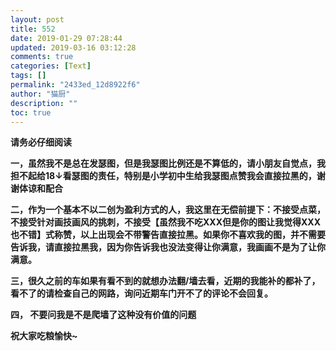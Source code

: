 ```yaml
---
layout: post
title: 552
date: 2019-01-29 07:28:44
updated: 2019-03-16 03:12:28
comments: true
categories: [Text]
tags: []
permalink: "2433ed_12d8922f6"
author: "猫厨"
description: ""
toc: true
---
```


<p><strong>请务必仔细阅读</strong></p> 
<p><strong>一，虽然我不是总在发瑟图，但是我瑟图比例还是不算低的，请小朋友自觉点，我担不起给18↓看瑟图的责任，特别是小学初中生给我瑟图点赞我会直接拉黑的，谢谢体谅和配合</strong></p> 
<p><strong>二，作为一个基本不以二创为盈利方式的人，我这里在无偿前提下：</strong><strong>不接受点菜，不接受针对画技画风的挑刺，不接受【虽然我不吃XXX但是你的图让我觉得XXX也不错】式称赞，以上出现会不带警告直接拉黑。如果你不喜欢我的图，并不需要告诉我，请直接拉黑我，因为你告诉我也没法变得让你满意，我画画不是为了让你满意。</strong></p> 
<p><strong>三，很久之前的车如果有看不到的就想办法翻/墙去看，近期的我能补的都补了，看不了的请检查自己的网路，询问近期车门开不了的评论不会回复。</strong></p> 
<p><strong>四，&nbsp;不要问我是不是爬墙了这种没有价值的问题</strong><br /></p> 
<p><strong>祝大家吃粮愉快~</strong></p> 
<p><br /></p>